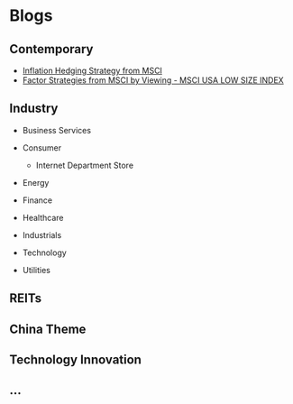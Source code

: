 # Blogs

## Contemporary 
  * [Inflation Hedging Strategy from MSCI](https://github.com/znaixian/Blogs/blob/master/Contemporary/Inflation%20Hedging%20Strategy%20from%20MSCI.md)
  * [Factor Strategies from MSCI by Viewing - MSCI USA LOW SIZE INDEX](https://github.com/znaixian/Blogs/blob/master/Contemporary/Factor%20Strategies%20from%20MSCI%20by%20Viewing%20-%20MSCI%20USA%20LOW%20SIZE%20INDEX.md)

## Industry
  * Business Services
  * Consumer
    * Internet Department Store
    
  * Energy
  * Finance
  * Healthcare
  * Industrials
  * Technology
  * Utilities


## REITs

## China Theme

## Technology Innovation

## ...      
